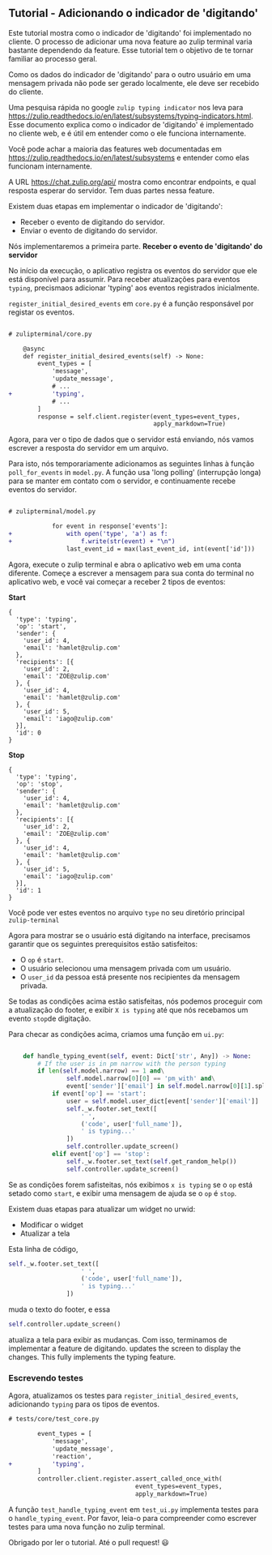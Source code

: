## Tutorial - Adicionando o indicador de 'digitando'

Este tutorial mostra como o indicador de 'digitando' foi implementado no cliente. O processo de adicionar uma nova feature ao zulip terminal varia bastante dependendo da feature. Esse tutorial tem o objetivo de te tornar familiar ao processo geral.

Como os dados do indicador de 'digitando' para o outro usuário em uma mensagem privada não pode ser gerado localmente, ele deve ser recebido do cliente.

Uma pesquisa rápida no google `zulip typing indicator` nos leva para https://zulip.readthedocs.io/en/latest/subsystems/typing-indicators.html. Esse documento explica como o indicador de 'digitando' é implementado no cliente web, e é útil em entender como o ele funciona internamente.

Você pode achar a maioria das features web documentadas em https://zulip.readthedocs.io/en/latest/subsystems e entender como elas funcionam internamente.

A URL https://chat.zulip.org/api/ mostra como encontrar endpoints, e qual resposta esperar do servidor. Tem duas partes nessa feature.

Existem duas etapas em implementar o indicador de 'digitando':
* Receber o evento de digitando do servidor.
* Enviar o evento de digitando do servidor.

Nós implementaremos a primeira parte. **Receber o evento de 'digitando' do servidor**

No início da execução, o aplicativo registra os eventos do servidor que ele está disponível para assumir. Para receber atualizações para eventos `typing`, precismaos adicionar 'typing' aos eventos registrados inicialmente.

`register_initial_desired_events` em `core.py` é a função responsável por registar os eventos.

``` diff

# zulipterminal/core.py

    @async
    def register_initial_desired_events(self) -> None:
        event_types = [
            'message',
            'update_message',
            # ...
+           'typing',
            # ...
        ]
        response = self.client.register(event_types=event_types,
                                        apply_markdown=True)
```

Agora, para ver o tipo de dados que o servidor está enviando, nós vamos escrever a resposta do servidor em um arquivo.

Para isto, nós temporariamente adicionamos as seguintes linhas à função `poll_for_events` in `model.py`. A função usa 'long polling' (interrupção longa) para se manter em contato com o servidor, e continuamente recebe eventos do servidor.

``` diff

# zulipterminal/model.py

            for event in response['events']:
+               with open('type', 'a') as f:
+                   f.write(str(event) + "\n")
                last_event_id = max(last_event_id, int(event['id']))
```

Agora, execute o zulip terminal e abra o aplicativo web em uma conta diferente. Começe a escrever a mensagem para sua conta do terminal no aplicativo web, e você vai começar a receber 2 tipos de eventos:

**Start**
```
{
  'type': 'typing',
  'op': 'start',
  'sender': {
    'user_id': 4,
    'email': 'hamlet@zulip.com'
  },
  'recipients': [{
    'user_id': 2,
    'email': 'ZOE@zulip.com'
  }, {
    'user_id': 4,
    'email': 'hamlet@zulip.com'
  }, {
    'user_id': 5,
    'email': 'iago@zulip.com'
  }],
  'id': 0
}
```


**Stop**
```
{
  'type': 'typing',
  'op': 'stop',
  'sender': {
    'user_id': 4,
    'email': 'hamlet@zulip.com'
  },
  'recipients': [{
    'user_id': 2,
    'email': 'ZOE@zulip.com'
  }, {
    'user_id': 4,
    'email': 'hamlet@zulip.com'
  }, {
    'user_id': 5,
    'email': 'iago@zulip.com'
  }],
  'id': 1
}
```
Você pode ver estes eventos no arquivo `type` no seu diretório principal `zulip-terminal`

Agora para mostrar se o usuário está digitando na interface, precisamos garantir que os seguintes prerequisitos estão satisfeitos:
* O `op` é `start`.
* O usuário selecionou uma mensagem privada com um usuário.
* O `user_id` da pessoa está presente nos recipientes da mensagem privada.

Se todas as condições acima estão satisfeitas, nós podemos proceguir com a atualização do footer, e exibir `X is typing` até que nós recebamos um evento `stop`de digitação.

Para checar as condições acima, criamos uma função em `ui.py`:

```python

    def handle_typing_event(self, event: Dict['str', Any]) -> None:
        # If the user is in pm narrow with the person typing
        if len(self.model.narrow) == 1 and\
                self.model.narrow[0][0] == 'pm_with' and\
                event['sender']['email'] in self.model.narrow[0][1].split(','):
            if event['op'] == 'start':
                user = self.model.user_dict[event['sender']['email']]
                self._w.footer.set_text([
                    ' ',
                    ('code', user['full_name']),
                    ' is typing...'
                ])
                self.controller.update_screen()
            elif event['op'] == 'stop':
                self._w.footer.set_text(self.get_random_help())
                self.controller.update_screen()
```
Se as condições forem safisteitas, nós exibimos `x is typing` se o `op` está setado como `start`, e exibir uma mensagem de ajuda se o `op` é `stop`.

Existem duas etapas para atualizar um widget no urwid:
* Modificar o widget
* Atualizar a tela

Esta linha de código,
```python
self._w.footer.set_text([
                    ' ',
                    ('code', user['full_name']),
                    ' is typing...'
                ])
```
muda o texto do footer, e essa
```python
self.controller.update_screen()
```
atualiza a tela para exibir as mudanças. Com isso, terminamos de implementar a feature de digitando.
updates the screen to display the changes. This fully implements the typing feature.

### Escrevendo testes

Agora, atualizamos os testes para `register_initial_desired_events`, adicionando `typing` para os tipos de eventos.

```diff
# tests/core/test_core.py

        event_types = [
            'message',
            'update_message',
            'reaction',
+           'typing',
        ]
        controller.client.register.assert_called_once_with(
                                   event_types=event_types,
                                   apply_markdown=True)
```

A função `test_handle_typing_event` em `test_ui.py` implementa testes para o `handle_typing_event`. Por favor, leia-o para compreender como escrever testes para uma nova função no zulip terminal.

Obrigado por ler o tutorial. Até o pull request! :smiley:

